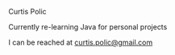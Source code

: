 Curtis Polic

Currently re-learning Java for personal projects

I can be reached at curtis.polic@gmail.com

<!---
cpolic/cpolic is a ✨ special ✨ repository because its `README.md` (this file) appears on your GitHub profile.
You can click the Preview link to take a look at your changes.
--->

